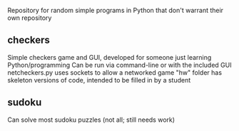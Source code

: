 Repository for random simple programs in Python that don't warrant their own repository

## checkers

Simple checkers game and GUI, developed for someone just learning Python/programming
Can be run via command-line or with the included GUI
netcheckers.py uses sockets to allow a networked game
"hw" folder has skeleton versions of code, intended to be filled in by a student

## sudoku

Can solve most sudoku puzzles (not all; still needs work)